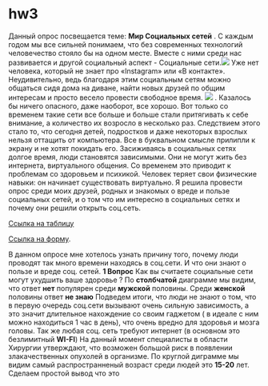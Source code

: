 # hw3 
Данный опрос посвещается теме: **Мир Социальных сетей** . 
С каждым годом мы все сильней понимаем, что без современных технологий человечество стояло бы на одном месте. Вместе с ними среди нас развивается и другой социальный аспект - Социальные сети.![](http://megamixgroup.com/wp-content/uploads/2016/07/%D0%A1%D0%BE%D1%86%D0%B8%D0%B0%D0%BB%D1%8C%D0%BD%D1%8B%D0%B5-%D1%81%D0%B5%D1%82%D0%B8-%D0%B8%D0%BB%D0%B8.jpg)
Уже нет человека, который не знает про «Instagram» или «В контакте». Неудивительно, ведь благодаря этим социальным сетям можно общаться сидя дома на диване, найти новых друзей по общим интересам и просто весело провести свободное время. ![](https://shkolazhizni.ru/img/content/i134/134516_or.jpg) . Казалось бы ничего опасного, даже наоборот, все хорошо. Вот только со временем такие сети все больше и больше стали притягивать к себе внимание, а количество их возросло в несколько раз. Следствием этого стало то, что сегодня детей, подростков и даже некоторых взрослых нельзя оттащить от компьютера. Все в буквальном смысле прилипли к экрану и не хотят покидать его.
Засиживаясь в социальных сетях долгое время, люди становятся зависимыми. Они не могут жить без интернета, виртуального общения. Со временем это приводит к проблемам со здоровьем и психикой. Человек теряет свои физические навыки: он начинает существовать виртуально.
Я решила провести опрос среди моих друзей, родных и знакомых о вреде и пользе социальных сетей, и о том что им интересно в социальных сетях и почему они решили открыть соц.сеть. 

[Сcылка на таблицу](https://docs.google.com/spreadsheets/d/1yzLHfgHPFjwAz2a25LYJ4UH-156qPBGKVcEmmdllW9U/edit#gid=180029052)

[Ссылка на форму](https://docs.google.com/forms/d/180WtwUgT5kDq8EwGtoCOBTanm5P_A_hYCiIhJkn02v4/edit).

В данном опросе мне хотелось узнать причину того, почему люди проводят так много времени находясь в соц.сети. И что они знают о пользе и вреде соц. сетей.
**1 Вопрос** 
Как вы считаете социальные сети могут ухудшить ваше здоровье ?
По **столбчатой** диаграмме мы видим, что ответ **нет** популярен среди **мужской** половины. Среди **женской** половины ответ **не знаю**
Подведем итоги, что люди не знают о том, что в первую очередь соц.сети вызывают очень сильную зависимость, а это значит длительное нахождение со своим гаджетом ( в идеале с ним можно находиться 1 час в день), что очень вредно для здоровья и мозга головы. Так же любая соц. сеть требуют интернет (в основном это безлимитный **WI-FI**) На данный момент специалисты в области Хирургии утверждают, что возможен большой риск в появлении злакачественных опухолей в организме.
По круглой диграмме мы видим самый распространненый возраст среди людей это **15-20** лет. Сделаем простой вывод что это 

